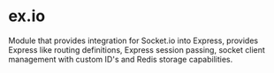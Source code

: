 ex.io
=====

Module that provides integration for Socket.io into Express, provides Express like routing definitions, Express session passing, socket client management with custom ID's and Redis storage capabilities.
